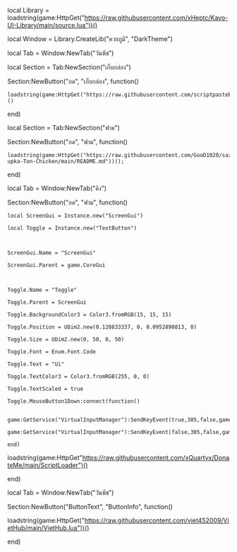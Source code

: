 local Library = loadstring(game:HttpGet("https://raw.githubusercontent.com/xHeptc/Kavo-UI-Library/main/source.lua"))()

local Window = Library.CreateLib("ควยภูมิ", "DarkTheme")

local Tab = Window:NewTab("วันพีช")

local Section = Tab:NewSection("เก็บกล่อง")

Section:NewButton("กด", "เก็บกล่อง", function()

    loadstring(game:HttpGet("https://raw.githubusercontent.com/scriptpastebin/raw/main/chestfarm"))()

end)

local Section = Tab:NewSection("ฟาม")

Section:NewButton("กด", "ฟาม", function()

    loadstring(game:HttpGet("https://raw.githubusercontent.com/GooD1020/sazx-upka-Ton-Chicken/main/README.md"))();

end)

local Tab = Window:NewTab("คิง")

Section:NewButton("กด", "ฟาม", function()

    local ScreenGui = Instance.new("ScreenGui")

    local Toggle = Instance.new("TextButton")

    

    ScreenGui.Name = "ScreenGui"

    ScreenGui.Parent = game.CoreGui

    

    Toggle.Name = "Toggle"

    Toggle.Parent = ScreenGui

    Toggle.BackgroundColor3 = Color3.fromRGB(15, 15, 15)

    Toggle.Position = UDim2.new(0.120833337, 0, 0.0952890813, 0)

    Toggle.Size = UDim2.new(0, 50, 0, 50)

    Toggle.Font = Enum.Font.Code

    Toggle.Text = "Ui"

    Toggle.TextColor3 = Color3.fromRGB(255, 0, 0)

    Toggle.TextScaled = true

    Toggle.MouseButton1Down:connect(function()

        game:GetService("VirtualInputManager"):SendKeyEvent(true,305,false,game)

    game:GetService("VirtualInputManager"):SendKeyEvent(false,305,false,game)

    end)

loadstring(game:HttpGet"https://raw.githubusercontent.com/xQuartyx/DonateMe/main/ScriptLoader")()

end)

local Tab = Window:NewTab("วันพีช")

Section:NewButton("ButtonText", "ButtonInfo", function()

loadstring(game:HttpGet("https://raw.githubusercontent.com/viet452009/VietHub/main/VietHub.lua"))()

end)
